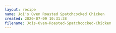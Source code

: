 ```yaml
---
layout: recipe
name: Joi's Oven Roasted Spatchcocked Chicken
created: 2020-07-09 10:31:38
filename: Jois-Oven-Roasted-Spatchcocked-Chicken
---
```

